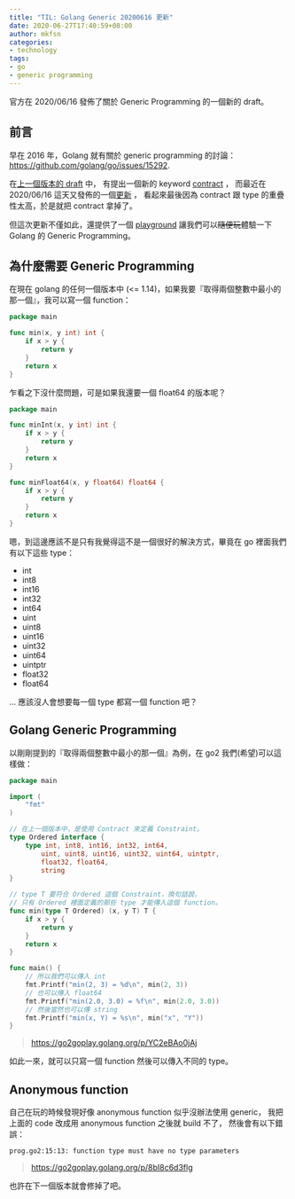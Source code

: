 ```yaml
---
title: "TIL: Golang Generic 20200616 更新"
date: 2020-06-27T17:40:59+08:00
author: mkfsn
categories:
- technology
tags:
- go
- generic programming
---
```


官方在 2020/06/16 發佈了關於 Generic Programming 的一個新的 draft。

<!-- more -->

## 前言

早在 2016 年，Golang 就有關於 generic programming 的討論： https://github.com/golang/go/issues/15292.

在[上一個版本的 draft](https://go.googlesource.com/proposal/+/refs/heads/master/design/go2draft-contracts.md) 中，
有提出一個新的 keyword [contract](https://go.googlesource.com/proposal/+/refs/heads/master/design/go2draft-contracts.md#type-contracts) ，
而最近在 2020/06/16 這天又發佈的一個[更新](https://blog.golang.org/generics-next-step) ，
看起來最後因為 contract 跟 type 的重疊性太高，於是就把 contract 拿掉了。

但這次更新不僅如此，還提供了一個 [playground](https://go2goplay.golang.org/) 讓我們可以~~隨便玩~~體驗一下 Golang 的 Generic Programming。

## 為什麼需要 Generic Programming

在現在 golang 的任何一個版本中 (<= 1.14)，如果我要『取得兩個整數中最小的那一個』，我可以寫一個 function：

```go
package main

func min(x, y int) int {
    if x > y {
        return y
    }
    return x
}
```

乍看之下沒什麼問題，可是如果我還要一個 float64 的版本呢？

```go
package main

func minInt(x, y int) int {
    if x > y {
        return y
    }
    return x
}

func minFloat64(x, y float64) float64 {
    if x > y {
        return y
    }
    return x
}
```

嗯，到這邊應該不是只有我覺得這不是一個很好的解決方式，畢竟在 go 裡面我們有以下這些 type：

- int
- int8
- int16
- int32
- int64
- uint
- uint8
- uint16
- uint32
- uint64
- uintptr
- float32
- float64

... 應該沒人會想要每一個 type 都寫一個 function 吧？

## Golang Generic Programming

以剛剛提到的『取得兩個整數中最小的那一個』為例，在 go2 我們(希望)可以這樣做：

```go
package main

import (
	"fmt"
)

// 在上一個版本中，是使用 Contract 來定義 Constraint。
type Ordered interface {
	type int, int8, int16, int32, int64,
		uint, uint8, uint16, uint32, uint64, uintptr,
		float32, float64,
		string
}

// type T 要符合 Ordered 這個 Constraint，換句話說，
// 只有 Ordered 裡面定義的那些 type 才能傳入這個 function。
func min(type T Ordered) (x, y T) T {
	if x > y {
		return y
	}
	return x
}

func main() {
	// 所以我們可以傳入 int
	fmt.Printf("min(2, 3) = %d\n", min(2, 3))
	// 也可以傳入 float64
	fmt.Printf("min(2.0, 3.0) = %f\n", min(2.0, 3.0))
	// 然後當然也可以傳 string
	fmt.Printf("min(x, Y) = %s\n", min("x", "Y"))
}
```

> https://go2goplay.golang.org/p/YC2eBAo0jAj

如此一來，就可以只寫一個 function 然後可以傳入不同的 type。

## Anonymous function

自己在玩的時候發現好像 anonymous function 似乎沒辦法使用 generic，
我把上面的 code 改成用 anonymous function 之後就 build 不了，
然後會有以下錯誤：

```
prog.go2:15:13: function type must have no type parameters
```

> https://go2goplay.golang.org/p/8bI8c6d3flg

也許在下一個版本就會修掉了吧。